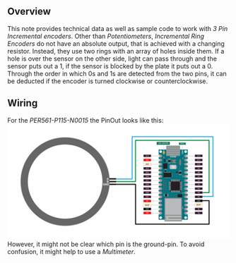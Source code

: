 ## Overview

This note provides technical data as well as sample code to work with _3 Pin Incremental encoders_. Other than _Potentiometers_, _Incremental Ring Encoders_ do not have an absolute output, that is achieved with a changing resistor. Instead, they use two rings with an array of holes inside them. If a hole is over the sensor on the other side, light can pass through and the sensor puts out a 1, if the sensor is blocked by the plate it puts out a 0.
Through the order in which 0s and 1s are detected from the two pins, it can be deducted if the encoder is turned clockwise or counterclockwise.

## Wiring

For the _PER561-P115-N0015_ the PinOut looks like this:
![Wiring Diagram](Wiring_Diagram.png)
However, it might not be clear which pin is the ground-pin. To avoid confusion, it might help to use a _Multimeter_.
